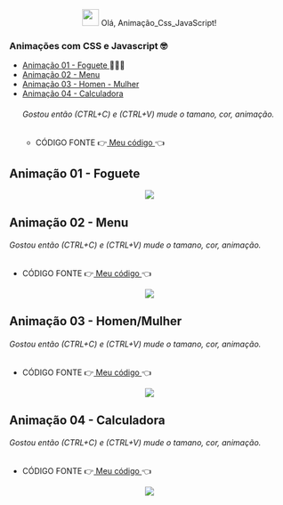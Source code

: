 

<div align="center">
   <img src="https://raw.githubusercontent.com/iampavangandhi/iampavangandhi/master/gifs/Hi.gif" width="30px"> Olá, Animação_Css_JavaScript! </h2>
</div>

### Animações com CSS e Javascript 🤓
* [ Animação 01 - Foguete ](#id00) 👩‍🚀🚀 
* [ Animação 02 - Menu ](#id01)
* [ Animação 03 - Homen - Mulher ](#id02)
* [ Animação 04 - Calculadora ](#id03)
  ###### Gostou então (CTRL+C) e (CTRL+V)  mude o tamano, cor, animação.      
   * CÓDIGO FONTE   👉[ Meu código ](https://github.com/MichelKitundi/Animation_Css_JavaScript/tree/main/ani_foguete)👈


##   Animação  01 - Foguete <a name="id00"></a>
<div align="center">
 <img src="https://user-images.githubusercontent.com/72812066/149570540-778046c8-8673-43ea-9c9e-5f567eebd823.gif">
</div>



##   Animação  02 - Menu <a name="id01"></a>
   ###### Gostou então (CTRL+C) e (CTRL+V)  mude o tamano, cor, animação.     
   * CÓDIGO FONTE   👉[ Meu código ](https://github.com/MichelKitundi/Animation_Css_JavaScript/tree/main/ani_menu)👈
<div align="center">
 <img src="https://user-images.githubusercontent.com/72812066/149638437-ac3ec3fe-f775-409b-b8ff-e27fd2d29349.gif">
</div>


##   Animação  03 - Homen/Mulher <a name="id02"></a>
   ###### Gostou então (CTRL+C) e (CTRL+V)  mude o tamano, cor, animação.     
   * CÓDIGO FONTE   👉[ Meu código ](https://github.com/MichelKitundi/Animation_Css_JavaScript/tree/main/ani-homen_mulher)👈
<div align="center">
 <img src="https://user-images.githubusercontent.com/72812066/149793828-f5ed460b-7c4a-45c9-a54e-9278ead98755.gif">
</div>

##   Animação  04 - Calculadora <a name="id03"></a>
   ###### Gostou então (CTRL+C) e (CTRL+V)  mude o tamano, cor, animação.     
   * CÓDIGO FONTE   👉[ Meu código ](https://github.com/MichelKitundi/Animation_Css_JavaScript/blob/main/animacoes%2B/calculadora.html)👈
<div align="center">
 <img src="https://user-images.githubusercontent.com/72812066/157110343-cf039054-9b81-4bf0-9ad7-d7aad0562993.gif">
</div>

